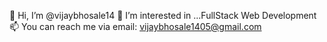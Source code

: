 
👋 Hi, I’m @vijaybhosale14
👀 I’m interested in ...FullStack Web Development
📫 You can reach me via email: vijaybhosale1405@gmail.com
